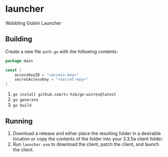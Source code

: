 # launcher
Wobbling Goblin Launcher

## Building
Create a new file `auth.go` with the following contents:

```go
package main

const (
    accessKeyID = "<access-key>"
    secretAccessKey = "<secret-key>"
)
```

1. `go install github.com/tc-hib/go-winres@latest`
2. `go generate`
3. `go build`

## Running
1. Download a release and either place the resulting folder in a desirable location or copy the contents of the folder into your 3.3.5a client folder.
2. Run `launcher.exe` to download the client, patch the client, and launch the client.
